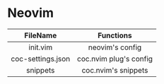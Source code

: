 # Neovim

| FileName | Functions |
| :----------: | :----------: |
| init.vim   | neovim's config   |
| coc-settings.json   | coc.nvim plug's config   |
| snippets   | coc.nvim's snippets   |
